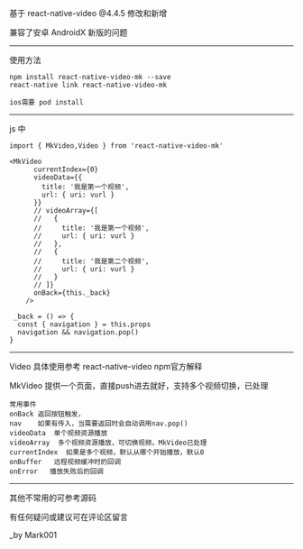基于 react-native-video @4.4.5 修改和新增

兼容了安卓 AndroidX 新版的问题

---
使用方法

    npm install react-native-video-mk --save
    react-native link react-native-video-mk
    
    ios需要 pod install



---
js 中

    import { MkVideo,Video } from 'react-native-video-mk'

    <MkVideo
          currentIndex={0}
          videoData={{
            title: '我是第一个视频',
            url: { uri: vurl }
          }}
          // videoArray={[
          //   {
          //     title: '我是第一个视频',
          //     url: { uri: vurl }
          //   },
          //   {
          //     title: '我是第二个视频',
          //     url: { uri: vurl }
          //   }
          // ]}
          onBack={this._back}
        />

     _back = () => {
      const { navigation } = this.props
      navigation && navigation.pop()
    }


---
Video  具体使用参考 react-native-video npm官方解释

MkVideo  提供一个页面，直接push进去就好，支持多个视频切换，已处理

    常用事件
    onBack 返回按钮触发，
    nav    如果有传入，当需要返回时会自动调用nav.pop()
    videoData  单个视频资源播放
    videoArray  多个视频资源播放，可切换视频，MkVideo已处理
    currentIndex  如果是多个视频，默认从哪个开始播放，默认0
    onBuffer   远程视频缓冲时的回调
    onError   播放失败后的回调
    


---
   其他不常用的可参考源码

   有任何疑问或建议可在评论区留言
    
_by  Mark001
